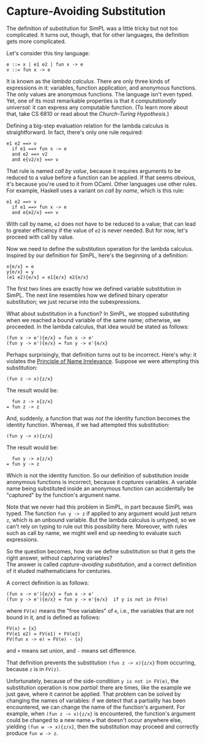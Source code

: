 # Capture-Avoiding Substitution

The definition of substitution for SimPL was a little tricky
but not too complicated. It turns out, though, that for 
other languages, the definition gets more complicated.

Let's consider this tiny language:
```
e ::= x | e1 e2 | fun x -> e
v ::= fun x -> e
```
It is known as the *lambda calculus*.  There are only three kinds of
expressions in it:  variables, function application, and anonymous
functions.  The only values are anonymous functions.  The language isn't
even typed.  Yet, one of its most remarkable properties is that it
*computationally universal:*  it can express any computable function. 
(To learn more about that, take CS 6810 or read about the *Church-Turing
Hypothesis*.)

Defining a big-step evaluation relation for the lambda calculus is
straightforward.  In fact, there's only one rule required:
```
e1 e2 ==> v
  if e1 ==> fun x -> e
  and e2 ==> v2
  and e{v2/x} ==> v
```
That rule is named *call by value*, because it requires arguments
to be reduced to a value before a function can be applied.  If that
seems obvious, it's because you're used to it from OCaml.  Other
languages use other rules.  For example, Haskell uses a variant
on *call by name*, which is this rule:
```
e1 e2 ==> v
  if e1 ==> fun x -> e
  and e{e2/x} ==> v
```
With call by name, `e2` does not have to be reduced to a value;
that can lead to greater efficiency if the value of `e2` is never
needed.  But for now, let's proceed with call by value.

Now we need to define the substitution operation for the lambda
calculus.  Inspired by our definition for SimPL, here's
the beginning of a definition:
```
x{e/x} = e
y{e/x} = y
(e1 e2){e/x} = e1{e/x} e2{e/x}
```
The first two lines are exactly how we defined variable substitution
in SimPL.  The next line resembles how we defined binary operator
substitution; we just recurse into the subexpressions.

What about substitution in a function?  In SimPL, we stopped
substituting when we reached a bound variable of the same name;
otherwise, we proceeded.  In the lambda calculus, that
idea would be stated as follows:
```
(fun x -> e'){e/x} = fun x -> e'
(fun y -> e'){e/x} = fun y -> e'{e/x}
```
Perhaps surprisingly, that definition turns out to be incorrect.
Here's why:  it violates the [Principle of Name Irrelevance](../basics/scope.html).
Suppose we were attempting this substitution:
```
(fun z -> x){z/x}
```
The result would be:
```
  fun z -> x{z/x}
= fun z -> z
```
And, suddenly, a function that was *not* the identity function
becomes the identity function.  Whereas, if we had attempted
this substitution:
```
(fun y -> x){z/x}
```
The result would be:
```
  fun y -> x{z/x}
= fun y -> z
```
Which is not the identity function.  So our definition of
substitution inside anonymous functions is incorrect, because
it *captures* variables.  A variable name being substituted
inside an anonymous function can accidentally be "captured"
by the function's argument name.

Note that we never had this problem in SimPL, in part because SimPL
was typed.  The function `fun y -> z` if applied to any argument
would just return `z`, which is an unbound variable.  But the
lambda calculus is untyped, so we can't rely on typing to rule
out this possibility here.  Moreover, with rules such as call
by name, we might well end up needing to evaluate such expressions.

So the question becomes, how do we define substitution so that
it gets the right answer, without capturing variables?  
The answer is called *capture-avoiding substitution*,
and a correct definition of it eluded mathematicians for
centuries.

A correct definition is as follows:
```
(fun x -> e'){e/x} = fun x -> e'
(fun y -> e'){e/x} = fun y -> e'{e/x}  if y is not in FV(e)
```
where `FV(e)` means the "free variables" of `e`, i.e., the variables
that are not bound in it, and is defined as follows:
```
FV(x) = {x}
FV(e1 e2) = FV(e1) + FV(e2)
FV(fun x -> e) = FV(e) - {x}
```
and `+` means set union, and `-` means set difference.

That definition prevents the substitution `(fun z -> x){z/x}` from
occurring, because `z` is in `FV(z)`.

Unfortunately, because of the side-condition `y is not in FV(e)`,
the substitution operation is now *partial*:  there are times,
like the example we just gave, where it cannot be applied.
That problem can be solved by changing the names of variables:
if we detect that a partiality has been encountered, we can
change the name of the function's argument.  For example, when
`(fun z -> x){z/x}` is encountered, the function's argument
could be changed to a new name `w` that doesn't occur anywhere else,
yielding `(fun w -> x){z/x}`, then the substitution may proceed
and correctly produce `fun w -> z`.
